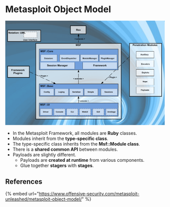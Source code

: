 # Metasploit Object Model

![MSF architecture](../../../.gitbook/assets/metasploit-unleashed_metasploit-architecture_msf-architecture.png)

* In the Metasploit Framework, all modules are **Ruby** classes.
* Modules inherit from the **type-specific class**.
* The type-specific class inherits from the **Msf::Module class**.
* There is a **shared common API** between modules.
* Payloads are slightly different.
  * Payloads are **created at runtime** from various components.
  * Glue together **stagers** with **stages**.

## References

{% embed url="https://www.offensive-security.com/metasploit-unleashed/metasploit-object-model/" %}



